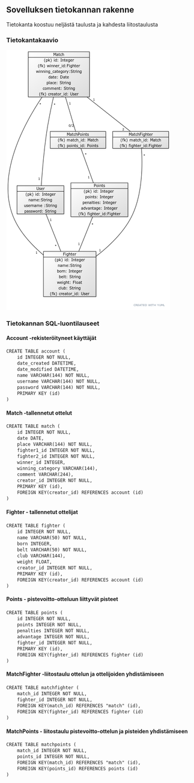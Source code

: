 ## Sovelluksen tietokannan rakenne

Tietokanta koostuu neljästä taulusta ja kahdesta liitostaulusta
### Tietokantakaavio

![tietokantakaavio](../application/static/tietokantakaavio.png)




### Tietokannan SQL-luontilauseet

#### Account -rekisteröityneet käyttäjät
```
CREATE TABLE account (
	id INTEGER NOT NULL, 
	date_created DATETIME, 
	date_modified DATETIME, 
	name VARCHAR(144) NOT NULL, 
	username VARCHAR(144) NOT NULL, 
	password VARCHAR(144) NOT NULL, 
	PRIMARY KEY (id)
)
```

#### Match -tallennetut ottelut
```
CREATE TABLE match (
	id INTEGER NOT NULL, 
	date DATE, 
	place VARCHAR(144) NOT NULL, 
	fighter1_id INTEGER NOT NULL, 
	fighter2_id INTEGER NOT NULL, 
	winner_id INTEGER, 
	winning_category VARCHAR(144), 
	comment VARCHAR(244), 
	creator_id INTEGER NOT NULL, 
	PRIMARY KEY (id), 
	FOREIGN KEY(creator_id) REFERENCES account (id)
)
```

#### Fighter - tallennetut ottelijat
```
CREATE TABLE fighter (
	id INTEGER NOT NULL, 
	name VARCHAR(50) NOT NULL, 
	born INTEGER, 
	belt VARCHAR(50) NOT NULL, 
	club VARCHAR(144), 
	weight FLOAT, 
	creator_id INTEGER NOT NULL, 
	PRIMARY KEY (id), 
	FOREIGN KEY(creator_id) REFERENCES account (id)
)
```

#### Points - pistevoitto-otteluun liittyvät pisteet
```
CREATE TABLE points (
	id INTEGER NOT NULL, 
	points INTEGER NOT NULL, 
	penalties INTEGER NOT NULL, 
	advantage INTEGER NOT NULL, 
	fighter_id INTEGER NOT NULL, 
	PRIMARY KEY (id), 
	FOREIGN KEY(fighter_id) REFERENCES fighter (id)
)
```

#### MatchFighter -liitostaulu ottelun ja ottelijoiden yhdistämiseen
```
CREATE TABLE matchfighter (
	match_id INTEGER NOT NULL, 
	fighter_id INTEGER NOT NULL, 
	FOREIGN KEY(match_id) REFERENCES "match" (id), 
	FOREIGN KEY(fighter_id) REFERENCES fighter (id)
)
```

#### MatchPoints - liitostaulu pistevoitto-ottelun ja pisteiden yhdistämiseen
```
CREATE TABLE matchpoints (
	match_id INTEGER NOT NULL, 
	points_id INTEGER NOT NULL, 
	FOREIGN KEY(match_id) REFERENCES "match" (id), 
	FOREIGN KEY(points_id) REFERENCES points (id)
)
```
